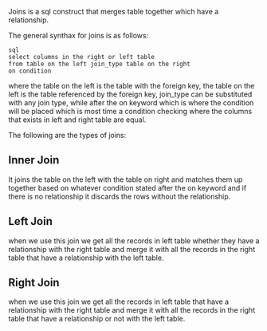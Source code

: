 Joins is a sql construct that merges table together which have a relationship.


The general synthax for joins is as follows:
```
sql
select columns in the right or left table 
from table on the left join_type table on the right
on condition
```
where the table on the left is the table with the foreign key, the table on the left is the table referenced by the foreign key, join_type can be substituted with any join type, while after the on keyword which is where the condition will be placed which is most time a condition checking where the columns that exists in left and right table are equal.



The following are the types of joins:
## Inner Join

It joins the table on the left with the table on right and matches them up together based on whatever condition stated after the on keyword and if there is no relationship it discards the rows without the relationship.

## Left Join

when we use this join we get all the records in left table whether they have a relationship with the right table and merge it with all the records in the right table that have a relationship with the left table.

## Right Join

when we use this join we get all the records in left table that have a relationship with the right table and merge it with all the records in the right table that have a relationship or not with the left table.

